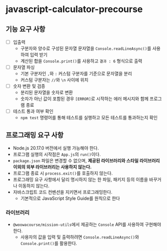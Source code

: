 # javascript-calculator-precourse

## 기능 요구 사항

- [ ] 입출력
  - 구분자와 양수로 구성된 문자열 문자열을 `Console.readLineAsync()`를 사용하여 입력 받기
  - 계산된 합을 `Console.print()`를 사용하고 `결과 : 6` 형식으로 출력
- [ ] 문자열 파싱
  - 기본 구분자인 `,`와 `:` 커스텀 구분자를 기준으로 문자열을 분리
  - 커스텀 구분자는 `//`와 `\n` 사이에 위치
- [ ] 숫자 변환 및 검증
  - 분리된 문자열을 숫자로 변환
  - 숫자가 아닌 값이 포함된 경우 `[ERROR]`로 시작하는 에러 메시지와 함께 프로그램 종료
- [ ] 테스트 통과 여부 확인
  - `npm test` 명령어를 통해 테스트를 실행하고 모든 테스트를 통과하는지 확인

## 프로그래밍 요구 사항

- Node.js 20.17.0 버전에서 실행 가능해야 한다.
- 프로그램 실행의 시작점은 `App.js`의 `run()`이다.
- `package.json` 파일은 변경할 수 없으며, **제공된 라이브러리와 스타일 라이브러리 이외의 외부 라이브러리는 사용하지 않는다.**
- 프로그램 종료 시 `process.exit()`를 호출하지 않는다.
- 프로그래밍 요구 사항에서 달리 명시하지 않는 한 파일, 패키지 등의 이름을 바꾸거나 이동하지 않는다.
- 자바스크립트 코드 컨벤션을 지키면서 프로그래밍한다.
  - 기본적으로 JavaScript Style Guide를 원칙으로 한다

### 라이브러리

- `@woowacourse/mission-utils`에서 제공하는 `Console` API를 사용하여 구현해야 한다.
  - 사용자의 값을 입력 및 출력하려면 `Console.readLineAsync()`와 `Console.print()`를 활용한다.

